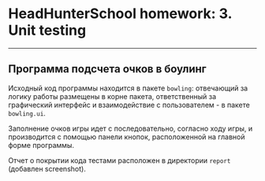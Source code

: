 # HeadHunterSchool homework: 3. Unit testing
---------

## Программа подсчета очков в боулинг

Исходный код программы находится в пакете ```bowling```: отвечающий за логику работы размещены в корне пакета, ответственный за графический интерфейс и взаимодействие с пользователем - в пакете ```bowling.ui```. 

Заполнение очков игры идет с последовательно, согласно ходу игры, и производится с помощью панели кнопок, расположенной на главной форме программы.

Отчет о покрытии кода тестами расположен в директории ```report``` (добавлен screenshot).

